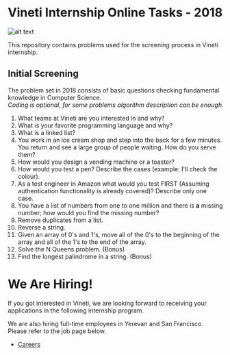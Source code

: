 # Vineti Internship Online Tasks - 2018

![alt text](https://vineti.com/content/uploads/2017/06/logo.png "Vineti")


This repository contains problems used for the screening process in Vineti internship.

## Initial Screening
The problem set in 2018 consists of basic questions checking fundamental knowledge in Computer Science.\
_Coding is optional, for some problems algorithm description can be enough._

1. What teams at Vineti are you interested in and why?
2. What is your favorite programming language and why?
3. What is a linked list?
4. You work in an ice cream shop and step into the back for a few minutes. You return and see a large group of people waiting. How do you serve them?
5. How would you design a vending machine or a toaster?
6. How would you test a pen? Describe the cases (example: I'll check the colour).
7. As a test engineer in Amazon what would you test FIRST (Assuming authentication functionality is already covered)? Describe only one case.
8. You have a list of numbers from one to one million and there is __a__ missing number; how would you find the missing number?
9. Remove duplicates from a list.
10. Reverse a string.
11. Given an array of 0's and 1's, move all of the 0's to the beginning of the array and all of the 1's to the end of the array.
12. Solve the N Queens problem. (Bonus)
13. Find the longest palindrome in a string. (Bonus)


# We Are Hiring!
If you got interested in Vineti, we are looking forward to receiving your applications in the following internship program.

We are also hiring full-time employees in Yerevan and San Francisco. Please refer to the job page below.

* [Careers](https://vineti.com/careers/)
